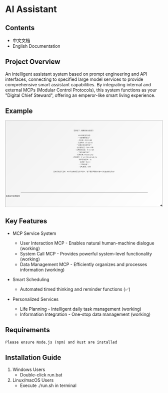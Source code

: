 # AI Assistant
## Contents
- 中文文档
- English Documentation

## Project Overview
An intelligent assistant system based on prompt engineering and API interfaces, connecting to specified large model services to provide comprehensive smart assistant capabilities. By integrating internal and external MCPs (Modular Control Protocols), this system functions as your "Digital Chief Steward", offering an emperor-like smart living experience.

## Example
![示例](./doc/image/example.png)

## Key Features

- MCP Service System
    - User Interaction MCP - Enables natural human-machine dialogue (working)
    - System Call MCP - Provides powerful system-level functionality (working)
    - Data Management MCP - Efficiently organizes and processes information (working)

- Smart Scheduling
    - Automated timed thinking and reminder functions (✅)
- Personalized Services
    - Life Planning - Intelligent daily task management (working)
    - Information Integration - One-stop data management (working)

## Requirements

    Please ensure Node.js (npm) and Rust are installed

## Installation Guide
1. Windows Users
    - Double-click run.bat
2. Linux/macOS Users
    - Execute ./run.sh in terminal
